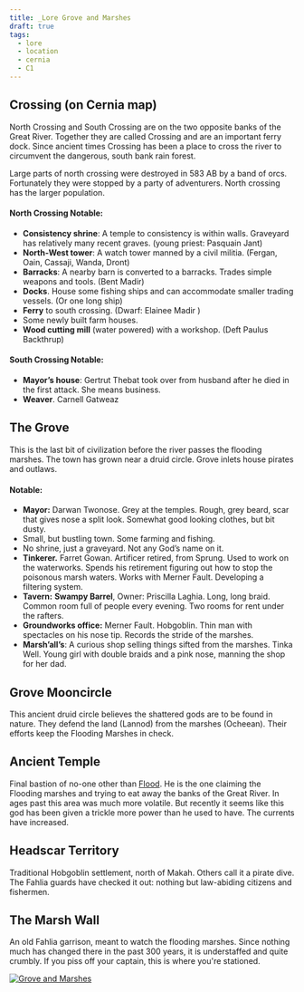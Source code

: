 ```yaml
---
title: _Lore Grove and Marshes
draft: true
tags:
  - lore
  - location
  - cernia
  - C1
---
```


## Crossing (on Cernia map)

North Crossing and South Crossing are on the two opposite banks of the Great River. Together they are called Crossing and are an important ferry dock. Since ancient times Crossing has been a place to cross the river to circumvent the dangerous, south bank rain forest.

Large parts of north crossing were destroyed in 583 AB by a band of orcs. Fortunately they were stopped by a party of adventurers.
North crossing has the larger population.
  

#### North Crossing Notable:

- **Consistency shrine**: A temple to consistency is within walls. Graveyard has relatively many recent graves. (young priest: Pasquain Jant)
- **North-West tower**: A watch tower manned by a civil militia. (Fergan, Oain, Cassaji, Wanda, Dront)
- **Barracks**: A nearby barn is converted to a barracks. Trades simple weapons and tools. (Bent Madir)
- **Docks**. House some fishing ships and can accommodate smaller trading vessels. (Or one long ship)
- **Ferry** to south crossing. (Dwarf: Elainee Madir )
- Some newly built farm houses.
- **Wood cutting mill** (water powered) with a workshop. (Deft Paulus Backthrup)

  
#### South Crossing Notable:


- **Mayor’s house**: Gertrut Thebat took over from husband after he died in the first attack. She means business.
- **Weaver**. Carnell Gatweaz

## The Grove


This is the last bit of civilization before the river passes the flooding marshes. The town has grown near a druid circle.
Grove inlets house pirates and outlaws.

#### Notable:

- **Mayor:** Darwan Twonose. Grey at the temples. Rough, grey beard, scar that gives nose a split look. Somewhat good looking clothes, but bit dusty.
- Small, but bustling town. Some farming and fishing.
- No shrine, just a graveyard. Not any God’s name on it.
- **Tinkerer.** Farret Gowan. Artificer retired, from Sprung. Used to work on the waterworks. Spends his retirement figuring out how to stop the poisonous marsh waters. Works with Merner Fault. Developing a filtering system.
- **Tavern:** **Swampy Barrel**, Owner: Priscilla Laghia. Long, long braid. Common room full of people every evening. Two rooms for rent under the rafters.
- **Groundworks office:** Merner Fault. Hobgoblin. Thin man with spectacles on his nose tip. Records the stride of the marshes.
- **Marsh’all’s**: A curious shop selling things sifted from the marshes. Tinka Well. Young girl with double braids and a pink nose, manning the shop for her dad.

## Grove Mooncircle

This ancient druid circle believes the shattered gods are to be found in nature. They defend the land (Lannod) from the marshes (Ocheean). Their efforts keep the Flooding Marshes in check.
 
## Ancient Temple

Final bastion of no-one other than [Flood](../../_Pantheon/G_Flood.md). He is the one claiming the Flooding marshes and trying to eat away the banks of the Great River. In ages past this area was much more volatile. But recently it seems like this god has been given a trickle more power than he used to have. The currents have increased.

## Headscar Territory

Traditional Hobgoblin settlement, north of Makah. Others call it a pirate dive. The Fahlia guards have checked it out: nothing but law-abiding citizens and fishermen.

## The Marsh Wall

An old Fahlia garrison, meant to watch the flooding marshes. Since nothing much has changed there in the past 300 years, it is understaffed and quite crumbly. If you piss off your captain, this is where you're stationed.

[![Grove and Marshes](../Grove%20and%20Marshes/M_GroveandMarshes.png)](../Grove%20and%20Marshes/M_GroveandMarshes.png)

